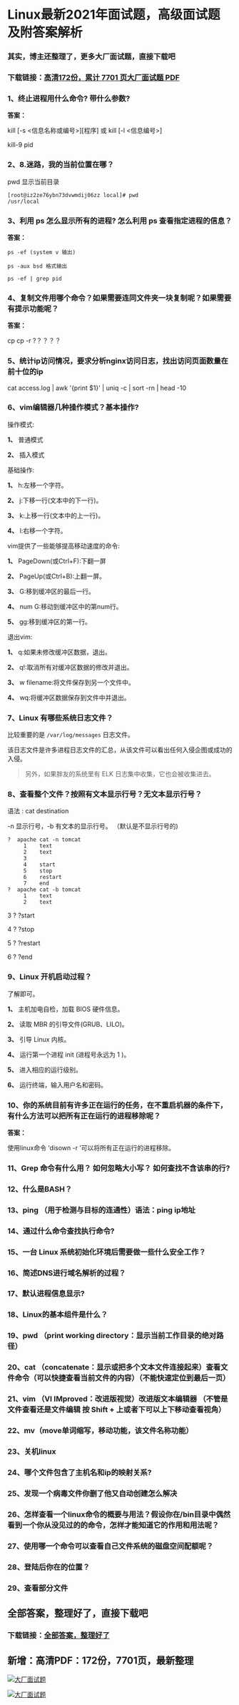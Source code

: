 # Linux最新2021年面试题，高级面试题及附答案解析

### 其实，博主还整理了，更多大厂面试题，直接下载吧

### 下载链接：[高清172份，累计 7701 页大厂面试题  PDF](https://github.com/souyunku/DevBooks/blob/master/docs/index.md)



### 1、终止进程用什么命令? 带什么参数?

**答案：**

kill [-s <信息名称或编号>][程序] 或 kill [-l <信息编号>]

kill-9 pid


### 2、8.迷路，我的当前位置在哪？

pwd 显示当前目录

```
[root@iz2ze76ybn73dvwmdij06zz local]# pwd
/usr/local
```


### 3、利用 ps 怎么显示所有的进程? 怎么利用 ps 查看指定进程的信息？

**答案：**

```
ps -ef (system v 输出) 

ps -aux bsd 格式输出

ps -ef | grep pid
```


### 4、复制文件用哪个命令？如果需要连同文件夹一块复制呢？如果需要有提示功能呢？

**答案：**

cp cp -r ?？？？？


### 5、统计ip访问情况，要求分析nginx访问日志，找出访问页面数量在前十位的ip

cat access.log | awk '{print $1}' | uniq -c | sort -rn | head -10


### 6、vim编辑器几种操作模式？基本操作?

操作模式:

**1、** 普通模式

**2、** 插入模式

基础操作:

**1、** h:左移一个字符。

**2、** j:下移一行(文本中的下一行)。

**3、** k:上移一行(文本中的上一行)。

**4、** l:右移一个字符。

vim提供了一些能够提高移动速度的命令:

**1、** PageDown(或Ctrl+F):下翻一屏

**2、** PageUp(或Ctrl+B):上翻一屏。

**3、** G:移到缓冲区的最后一行。

**4、** num G:移动到缓冲区中的第num行。

**5、** gg:移到缓冲区的第一行。

退出vim:

**1、** q:如果未修改缓冲区数据，退出。

**2、** q!:取消所有对缓冲区数据的修改并退出。

**3、** w filename:将文件保存到另一个文件中。

**4、** wq:将缓冲区数据保存到文件中并退出。


### 7、Linux 有哪些系统日志文件？

比较重要的是 `/var/log/messages` 日志文件。

该日志文件是许多进程日志文件的汇总，从该文件可以看出任何入侵企图或成功的入侵。

> 另外，如果胖友的系统里有 ELK 日志集中收集，它也会被收集进去。



### 8、查看整个文件？按照有文本显示行号？无文本显示行号？

语法 : cat destination

-n 显示行号，-b 有文本的显示行号。 （默认是不显示行号的)

```
?  apache cat -n tomcat
     1    text
     2    text
     3
     4    start
     5    stop
     6    restart
     7    end
?  apache cat -b tomcat
     1    text
     2    text
```

3 ? ?start

4 ? ?stop

5 ? ?restart

6 ? ?end



### 9、Linux 开机启动过程？

了解即可。

**1、** 主机加电自检，加载 BIOS 硬件信息。

**2、** 读取 MBR 的引导文件(GRUB、LILO)。

**3、** 引导 Linux 内核。

**4、** 运行第一个进程 init (进程号永远为 1 )。

**5、** 进入相应的运行级别。

**6、** 运行终端，输入用户名和密码。


### 10、你的系统目前有许多正在运行的任务，在不重启机器的条件下，有什么方法可以把所有正在运行的进程移除呢？

**答案：**

使用linux命令 ’disown -r ’可以将所有正在运行的进程移除。


### 11、Grep 命令有什么用？ 如何忽略大小写？ 如何查找不含该串的行?
### 12、什么是BASH？
### 13、ping （用于检测与目标的连通性）语法：ping ip地址
### 14、通过什么命令查找执行命令?
### 15、一台 Linux 系统初始化环境后需要做一些什么安全工作？
### 16、简述DNS进行域名解析的过程？
### 17、默认进程信息显示?
### 18、Linux的基本组件是什么？
### 19、pwd （print working directory：显示当前工作目录的绝对路径）
### 20、cat （concatenate：显示或把多个文本文件连接起来）查看文件命令（可以快捷查看当前文件的内容）（不能快速定位到最后一页）
### 21、vim （VI IMproved：改进版视觉）改进版文本编辑器 （不管是文件查看还是文件编辑 按 Shift + 上或者下可以上下移动查看视角）
### 22、mv（move单词缩写，移动功能，该文件名称功能）
### 23、关机linux
### 24、哪个文件包含了主机名和ip的映射关系?
### 25、发现一个病毒文件你删了他又自动创建怎么解决
### 26、怎样查看一个linux命令的概要与用法？假设你在/bin目录中偶然看到一个你从没见过的的命令，怎样才能知道它的作用和用法呢？
### 27、使用哪一个命令可以查看自己文件系统的磁盘空间配额呢？
### 28、登陆后你在的位置？
### 29、查看部分文件




## 全部答案，整理好了，直接下载吧

### 下载链接：[全部答案，整理好了](https://www.souyunku.com/wp-content/uploads/weixin/githup-weixin-2.png)




## 新增：高清PDF：172份，7701页，最新整理

[![大厂面试题](https://www.souyunku.com/wp-content/uploads/weixin/mst.png "架构师专栏")](https://www.souyunku.com/wp-content/uploads/weixin/githup-weixin.png "架构师专栏")

[![大厂面试题](https://www.souyunku.com/wp-content/uploads/weixin/githup-weixin.png "架构师专栏")](https://www.souyunku.com/wp-content/uploads/weixin/githup-weixin.png "架构师专栏")
